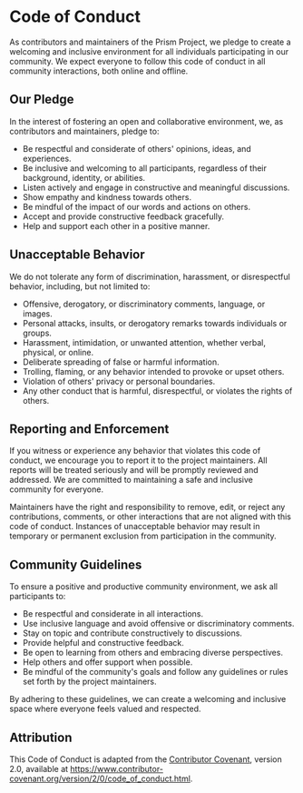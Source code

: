 # Code of Conduct

As contributors and maintainers of the Prism Project, we pledge to create a welcoming and inclusive environment for all individuals participating in our community. We expect everyone to follow this code of conduct in all community interactions, both online and offline.

## Our Pledge

In the interest of fostering an open and collaborative environment, we, as contributors and maintainers, pledge to:

- Be respectful and considerate of others' opinions, ideas, and experiences.
- Be inclusive and welcoming to all participants, regardless of their background, identity, or abilities.
- Listen actively and engage in constructive and meaningful discussions.
- Show empathy and kindness towards others.
- Be mindful of the impact of our words and actions on others.
- Accept and provide constructive feedback gracefully.
- Help and support each other in a positive manner.

## Unacceptable Behavior

We do not tolerate any form of discrimination, harassment, or disrespectful behavior, including, but not limited to:

- Offensive, derogatory, or discriminatory comments, language, or images.
- Personal attacks, insults, or derogatory remarks towards individuals or groups.
- Harassment, intimidation, or unwanted attention, whether verbal, physical, or online.
- Deliberate spreading of false or harmful information.
- Trolling, flaming, or any behavior intended to provoke or upset others.
- Violation of others' privacy or personal boundaries.
- Any other conduct that is harmful, disrespectful, or violates the rights of others.

## Reporting and Enforcement

If you witness or experience any behavior that violates this code of conduct, we encourage you to report it to the project maintainers. All reports will be treated seriously and will be promptly reviewed and addressed. We are committed to maintaining a safe and inclusive community for everyone.

Maintainers have the right and responsibility to remove, edit, or reject any contributions, comments, or other interactions that are not aligned with this code of conduct. Instances of unacceptable behavior may result in temporary or permanent exclusion from participation in the community.

## Community Guidelines

To ensure a positive and productive community environment, we ask all participants to:

- Be respectful and considerate in all interactions.
- Use inclusive language and avoid offensive or discriminatory comments.
- Stay on topic and contribute constructively to discussions.
- Provide helpful and constructive feedback.
- Be open to learning from others and embracing diverse perspectives.
- Help others and offer support when possible.
- Be mindful of the community's goals and follow any guidelines or rules set forth by the project maintainers.

By adhering to these guidelines, we can create a welcoming and inclusive space where everyone feels valued and respected.

## Attribution

This Code of Conduct is adapted from the [Contributor Covenant](https://www.contributor-covenant.org/version/2/0/code_of_conduct.html), version 2.0, available at https://www.contributor-covenant.org/version/2/0/code_of_conduct.html.
